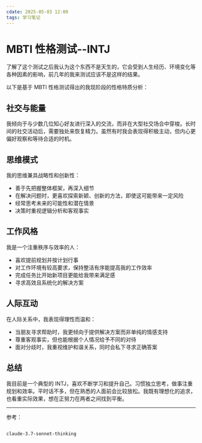 ```yaml
---
cdate: 2025-05-03 12:00
tags: 学习笔记 
---
```


# MBTI 性格测试--INTJ

了解了这个测试之后我认为这个东西不是天生的，它会受到人生经历、环境变化等各种因素的影响，前几年的我来测试应该不是这样的结果。

以下是基于 MBTI 性格测试得出的我现阶段的性格特质分析：

## 社交与能量

我倾向于与少数几位知心好友进行深入的交流，而非在大型社交场合中穿梭。长时间的社交活动后，需要独处来恢复精力。虽然有时我会表现得积极主动，但内心更偏好观察和等待合适的时机。

## 思维模式

我的思维兼具战略性和创新性：

- 善于先把握整体框架，再深入细节
- 在解决问题时，更喜欢探索新颖、创新的方法，即使这可能带来一定风险
- 经常思考未来的可能性和潜在情景
- 决策时重视逻辑分析和客观事实

## 工作风格

我是一个注重秩序与效率的人：

- 喜欢提前规划并按计划行事
- 对工作环境有较高要求，保持整洁有序能提高我的工作效率
- 完成任务比开始新项目更能给我带来满足感
- 寻求高效且系统化的解决方案

## 人际互动

在人际关系中，我表现得理性而温和：

- 当朋友寻求帮助时，我更倾向于提供解决方案而非单纯的情感支持
- 尊重客观事实，但也能根据个人情况给予不同的对待
- 面对分歧时，我重视维护和谐关系，同时会私下寻求正确答案

## 总结

我目前是一个典型的 INTJ，喜欢不断学习和提升自己。习惯独立思考，做事注重规划和效率。平时话不多，但在熟悉的人面前会比较放松。我既有理想化的追求，也看重实际效果，想在正努力在两者之间找到平衡。

---

参考：

```

claude-3.7-sonnet-thinking

```